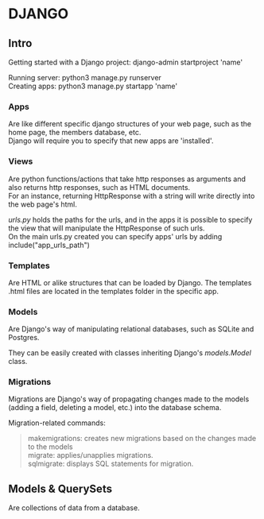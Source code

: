 # DJANGO

## Intro

Getting started with a Django project: django-admin startproject 'name'

Running server: python3 manage.py runserver  
Creating apps: python3 manage.py startapp 'name'

### Apps

Are like different specific django structures of your web page, such as the home page, the members database, etc.  
Django will require you to specify that new apps are 'installed'.

### Views

Are python functions/actions that take http responses as arguments and also returns http responses, such as HTML documents.  
For an instance, returning HttpResponse with a string will write directly into the web page's html.

*urls.py* holds the paths for the urls, and in the apps it is possible to specify the view that will manipulate the HttpResponse of such urls.  
On the main urls.py created you can specify apps' urls by adding include("app_urls_path")

### Templates

Are HTML or alike structures that can be loaded by Django. The templates .html files are located in the templates folder in the specific app.

### Models

Are Django's way of manipulating relational databases, such as SQLite and Postgres.

They can be easily created with classes inheriting Django's *models.Model* class.

### Migrations

Migrations are Django's way of propagating changes made to the models (adding a field, deleting a model, etc.) into the database schema.

Migration-related commands:

> makemigrations: creates new migrations based on the changes made to the models  
> migrate: applies/unapplies migrations.  
> sqlmigrate: displays SQL statements for migration.

## Models & QuerySets


Are collections of data from a database.